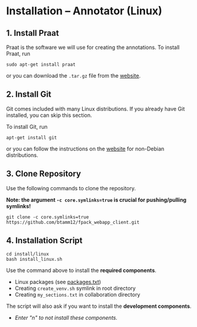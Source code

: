 # Installation – Annotator (Linux)

## 1. Install Praat

Praat is the software we will use for creating the annotations. To install Praat, run
```
sudo apt-get install praat
```
or you can download the `.tar.gz` file from the
[website](https://www.fon.hum.uva.nl/praat/download_linux.html).


## 2. Install Git

Git comes included with many Linux distributions. If you already have Git installed,
you can skip this section.

To install Git, run
```
apt-get install git
```
or you can follow the instructions on the
[website](https://git-scm.com/download/linux) for non-Debian distributions.

## 3. Clone Repository

Use the following commands to clone the repository.

**Note: the argument `-c core.symlinks=true` is crucial for pushing/pulling symlinks!**

```
git clone -c core.symlinks=true https://github.com/btamm12/fpack_webapp_client.git
```

## 4. Installation Script

```
cd install/linux
bash install_linux.sh
```

Use the command above to install the **required components**.
- Linux packages (see [packages.txt](linux_packages/packages.txt))
- Creating `create_venv.sh` symlink in root directory
- Creating `my_sections.txt` in collaboration directory

The script will also ask if you want to install the **development components**.
- *Enter "n" to not install these components.*
